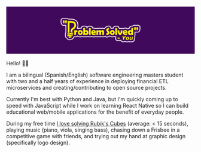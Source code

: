 ![Problem Solved Banner](https://raw.githubusercontent.com/problemsolved-you/branding/master/logo/banner.png)


Hello! 👋🏻

I am a bilingual (Spanish/English) software engineering masters student with two and
a half years of experience in deploying financial ETL microservices
and creating/contributing to open source projects.

Currently I'm best with Python and Java, but I'm quickly coming up to speed with JavaScript while I work on learning React Native 
so I can build educational web/mobile applications for the benefit of everyday people.

During my free time [I love solving Rubik's Cubes](https://www.youtube.com/c/ProblemSolved-You) (average: < 15 seconds), playing music (piano, viola, singing bass), chasing down a Frisbee in a competitive game with friends, and trying out my hand at graphic design (specifically logo design).

<!--
**jhale1805/jhale1805** is a ✨ _special_ ✨ repository because its `README.md` (this file) appears on your GitHub profile.

Here are some ideas to get you started:

- 🔭 I’m currently working on ...
- 🌱 I’m currently learning ...
- 👯 I’m looking to collaborate on ...
- 🤔 I’m looking for help with ...
- 💬 Ask me about ...
- 📫 How to reach me: ...
- 😄 Pronouns: ...
- ⚡ Fun fact: ...
-->

